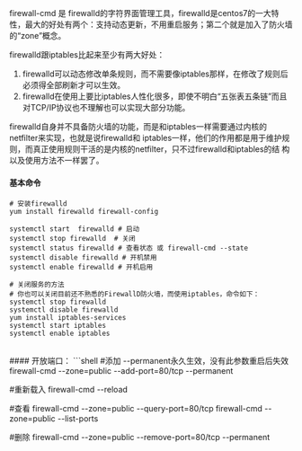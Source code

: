 firewall-cmd 是 firewalld的字符界面管理工具，firewalld是centos7的一大特性，最大的好处有两个：支持动态更新，不用重启服务；第二个就是加入了防火墙的“zone”概念。

firewalld跟iptables比起来至少有两大好处：

1. firewalld可以动态修改单条规则，而不需要像iptables那样，在修改了规则后必须得全部刷新才可以生效。
2. firewalld在使用上要比iptables人性化很多，即使不明白“五张表五条链”而且对TCP/IP协议也不理解也可以实现大部分功能。

firewalld自身并不具备防火墙的功能，而是和iptables一样需要通过内核的netfilter来实现，也就是说firewalld和 iptables一样，他们的作用都是用于维护规则，而真正使用规则干活的是内核的netfilter，只不过firewalld和iptables的结 构以及使用方法不一样罢了。
<br>
#### 基本命令
```shell
# 安装firewalld
yum install firewalld firewall-config

systemctl start  firewalld # 启动
systemctl stop firewalld  # 关闭
systemctl status firewalld # 查看状态 或 firewall-cmd --state
systemctl disable firewalld # 开机禁用
systemctl enable firewalld # 开机启用

# 关闭服务的方法
# 你也可以关闭目前还不熟悉的FirewallD防火墙，而使用iptables，命令如下：
systemctl stop firewalld
systemctl disable firewalld
yum install iptables-services
systemctl start iptables
systemctl enable iptables
```


<br>
#### 开放端口：
```shell
#添加  --permanent永久生效，没有此参数重启后失效
firewall-cmd --zone=public --add-port=80/tcp --permanent

#重新载入
firewall-cmd --reload

#查看
firewall-cmd --zone=public --query-port=80/tcp
firewall-cmd --zone=public --list-ports

#删除
firewall-cmd --zone=public --remove-port=80/tcp --permanent
```
